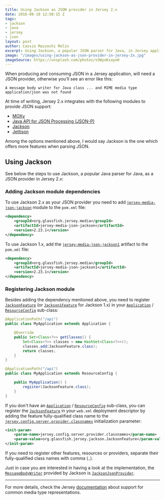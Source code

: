 ```yaml
---
title: Using Jackson as JSON provider in Jersey 2.x
date: 2016-08-10 12:58:15 Z
tags:
- jackson
- java
- jersey
- json
layout: post
author: Cassio Mazzochi Molin
excerpt: Using Jackson, a popular JSON parser for Java, in Jersey applications.
image: "/images/using-jackson-as-json-provider-in-jersey-2x.jpg"
imageSource: https://unsplash.com/photos/s5WyoKsayo0
---
```


When producing and consuming JSON in a Jersey application, will need a JSON provider, otherwise you'll see an error like this:

```nocode
A message body writer for Java class ... and MIME media type application/json was not found
```

At time of writing, Jersey 2.x integrates with the following modules to provide JSON support:

- [MOXy][1]
- [Java API for JSON Processing (JSON-P)][2]
- [Jackson][3]
- [Jettison][4]

Among the options mentioned above, I would say Jackson is the one which offers more features when parsing JSON.

## Using Jackson

See below the steps to use Jackson, a popular Java parser for Java, as a JSON provider in Jersey 2.x:

### Adding Jackson module dependencies

To use Jackson 2.x as your JSON provider you need to add [`jersey-media-json-jackson`][5] module to the `pom.xml` file:

```xml
<dependency>
    <groupId>org.glassfish.jersey.media</groupId>
    <artifactId>jersey-media-json-jackson</artifactId>
    <version>2.23.1</version>
</dependency>
```

To use Jackson 1.x, add the [`jersey-media-json-jackson1`][5] artifact to the `pom.xml` file:

```xml
<dependency>
    <groupId>org.glassfish.jersey.media</groupId>
    <artifactId>jersey-media-json-jackson1</artifactId>
    <version>2.23.1</version>
</dependency>
```

### Registering Jackson module

Besides adding the dependency mentioned above, you need to register [`JacksonFeature`][6] (or [`Jackson1Feature`][7] for Jackson 1.x) in your [`Application`][8] / [`ResourceConfig`][9] sub-class:

```java
@ApplicationPath("/api")
public class MyApplication extends Application {

    @Override
    public Set<Class<?>> getClasses() {
        Set<Class<?>> classes = new HashSet<Class<?>>();
        classes.add(JacksonFeature.class);
        return classes;
    }
}
```

```java
@ApplicationPath("/api")
public class MyApplication extends ResourceConfig {

    public MyApplication() {
        register(JacksonFeature.class);
    }
}
```

If you don't have an [`Application`][8] / [`ResourceConfig`][9] sub-class, you can register the [`JacksonFeature`][6] in your `web.xml` deployment descriptor by adding the feature fully-qualified class name to the [`jersey.config.server.provider.classnames`][10] initialization parameter:

```xml
<init-param>
    <param-name>jersey.config.server.provider.classnames</param-name>
    <param-value>org.glassfish.jersey.jackson.JacksonFeature</param-value>
</init-param>
```

If you need to register other features, resources or providers, separate their fully-qualified class names with comma (`,`).

Just in case you are interested in having a look at the implementation, the [`MessageBodyWriter`][11] provided by Jackson is [`JacksonJsonProvider`][12].

---

For more details, check the Jersey [documentation][13] about support for common media type representations.

[1]: https://jersey.java.net/documentation/latest/media.html#json.moxy
[10]: https://jersey.java.net/project-info/2.23.1/jersey/project/jersey-media-json-jackson1/dependencies.html
[11]: http://docs.oracle.com/javaee/7/api/javax/ws/rs/ext/MessageBodyWriter.html
[12]: http://fasterxml.github.io/jackson-jaxrs-providers/javadoc/2.8/com/fasterxml/jackson/jaxrs/json/JacksonJsonProvider.html
[13]: https://jersey.github.io/documentation/latest/media.html
[2]: https://jersey.github.io/documentation/latest/media.html#json.json-p
[3]: https://jersey.github.io/documentation/latest/media.html#json.jackson
[4]: https://jersey.github.io/documentation/latest/media.html#json.jettison
[5]: https://jersey.github.io/project-info/2.23.1/jersey/project/jersey-media-json-jackson/dependencies.html
[6]: https://jersey.github.io/apidocs/2.23.1/jersey/org/glassfish/jersey/jackson/JacksonFeature.html
[7]: https://jersey.github.io/apidocs/2.23.1/jersey/org/glassfish/jersey/jackson1/Jackson1Feature.html
[8]: https://jersey.github.io/apidocs/2.23.1/jersey/javax/ws/rs/core/Application.html
[9]: https://jersey.github.io/apidocs/2.23.1/jersey/org/glassfish/jersey/server/ResourceConfig.html
